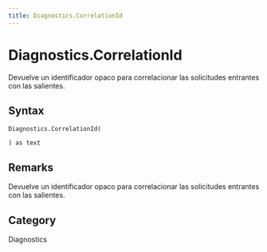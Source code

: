 ```yaml
---
title: Diagnostics.CorrelationId
---
```


# Diagnostics.CorrelationId


Devuelve un identificador opaco para correlacionar las solicitudes entrantes con las salientes.


## Syntax

```powerquery
Diagnostics.CorrelationId(

) as text
```


## Remarks

Devuelve un identificador opaco para correlacionar las solicitudes entrantes con las salientes.



## Category
Diagnostics
